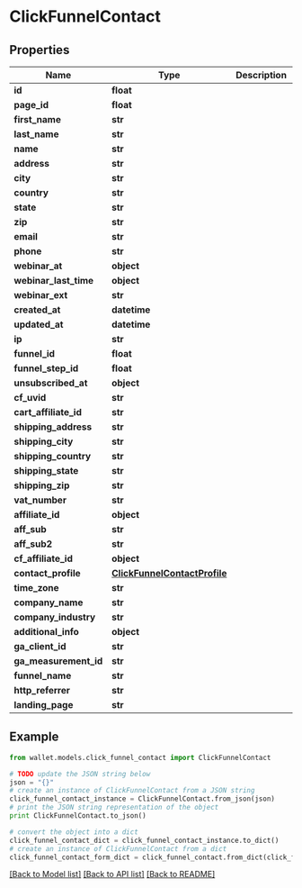 # ClickFunnelContact


## Properties

Name | Type | Description | Notes
------------ | ------------- | ------------- | -------------
**id** | **float** |  | 
**page_id** | **float** |  | 
**first_name** | **str** |  | 
**last_name** | **str** |  | 
**name** | **str** |  | 
**address** | **str** |  | 
**city** | **str** |  | 
**country** | **str** |  | 
**state** | **str** |  | [optional] 
**zip** | **str** |  | 
**email** | **str** |  | 
**phone** | **str** |  | 
**webinar_at** | **object** |  | [optional] 
**webinar_last_time** | **object** |  | [optional] 
**webinar_ext** | **str** |  | 
**created_at** | **datetime** |  | 
**updated_at** | **datetime** |  | 
**ip** | **str** |  | 
**funnel_id** | **float** |  | 
**funnel_step_id** | **float** |  | 
**unsubscribed_at** | **object** |  | [optional] 
**cf_uvid** | **str** |  | 
**cart_affiliate_id** | **str** |  | 
**shipping_address** | **str** |  | 
**shipping_city** | **str** |  | 
**shipping_country** | **str** |  | 
**shipping_state** | **str** |  | 
**shipping_zip** | **str** |  | 
**vat_number** | **str** |  | 
**affiliate_id** | **object** |  | [optional] 
**aff_sub** | **str** |  | 
**aff_sub2** | **str** |  | 
**cf_affiliate_id** | **object** |  | [optional] 
**contact_profile** | [**ClickFunnelContactProfile**](ClickFunnelContactProfile.md) |  | [optional] 
**time_zone** | **str** |  | [optional] 
**company_name** | **str** |  | 
**company_industry** | **str** |  | 
**additional_info** | **object** |  | [optional] 
**ga_client_id** | **str** |  | [optional] 
**ga_measurement_id** | **str** |  | [optional] 
**funnel_name** | **str** |  | [optional] 
**http_referrer** | **str** |  | [optional] 
**landing_page** | **str** |  | [optional] 

## Example

```python
from wallet.models.click_funnel_contact import ClickFunnelContact

# TODO update the JSON string below
json = "{}"
# create an instance of ClickFunnelContact from a JSON string
click_funnel_contact_instance = ClickFunnelContact.from_json(json)
# print the JSON string representation of the object
print ClickFunnelContact.to_json()

# convert the object into a dict
click_funnel_contact_dict = click_funnel_contact_instance.to_dict()
# create an instance of ClickFunnelContact from a dict
click_funnel_contact_form_dict = click_funnel_contact.from_dict(click_funnel_contact_dict)
```
[[Back to Model list]](../README.md#documentation-for-models) [[Back to API list]](../README.md#documentation-for-api-endpoints) [[Back to README]](../README.md)


